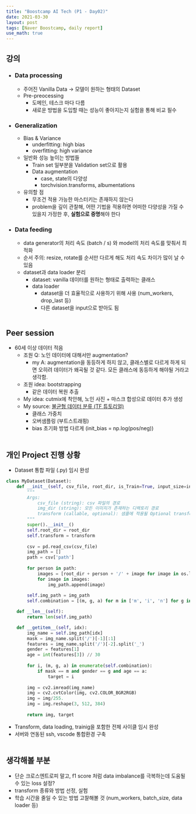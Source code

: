 ```yaml
---
title: "Boostcamp AI Tech (P1 - Day02)"
date: 2021-03-30
layout: post
tags: [Naver Boostcamp, daily report]
use_math: true
---
```


## 강의
* ### Data processing
    * 주어진 Vanilla Data $\rightarrow$ 모델이 원하는 형태의 Dataset
    * Pre-preocessing
        * 도메인, 테스크 마다 다름
        * 새로운 방법을 도입할 때는 성능이 좋아지는지 실험을 통해 비교 필수
* ### Generalization
    * Bias & Variance
        * underfitting: high bias
        * overfitting: high variance
    * 일반화 성능 높이는 방법들
        * Train set 일부분을 Validation set으로 활용
        * Data augmentation
            * case, state의 다양성
            * torchvision.transforms, albumentations
    * 유의할 점
        * 무조건 적용 가능한 마스터키는 존재하지 않는다
        * problem을 깊이 관찰해, 어떤 기법을 적용하면 어떠한 다양성을 가질 수 있을지 가정한 후, **실험으로 증명**해야 한다
* ### Data feeding
    * data generator의 처리 속도 (batch / s) 와 model의 처리 속도를 맞춰서 최적화
    * 순서 주의: resize, rotate를 순서만 다르게 해도 처리 속도 차이가 많이 날 수 있음
    * dataset과 data loader 분리
        * dataset: vanilla 데이터를 원하는 형태로 출력하는 클래스
        * data loader
            * dataset을 더 효율적으로 사용하기 위해 사용 (num_workers, drop_last 등)
            * 다른 dataset을 input으로 받아도 됨
<br><br>

## Peer session
* 60세 이상 데이터 적음
    * 조원 Q: 노인 데이터에 대해서만 augmentation?
        * my A: augmentation을 동등하게 하지 않고, 클래스별로 다르게 하게 되면 오히려 데이터가 왜곡될 것 같다. 모든 클래스에 동등하게 해야될 거라고 생각함.
    * 조원 idea: bootstrapping
        * 같은 데이터 복원 추출
    * My idea: cutmix에 착안해, 노인 사진 + 마스크 합성으로 데이터 추가 생성
    * My source: [불균형 데이터 분류 (TF 튜토리얼)](https://www.tensorflow.org/tutorials/structured_data/imbalanced_data)
        * 클래스 가중치
        * 오버샘플링 (부트스트래핑)
        * bias 초기화 방법 다르게 (init_bias = np.log(pos/neg))
<br><br>

## 개인 Project 진행 상황
* Dataset 통합 파일 (.py) 임시 완성
```python
class MyDataset(Dataset):
    def __init__(self, csv_file, root_dir, is_Train=True, input_size=input_size, transform=None):
        """
        Args:
            csv_file (string): csv 파일의 경로
            img_dir (string): 모든 이미지가 존재하는 디렉토리 경로
            transform (callable, optional): 샘플에 적용될 Optional transform
        """
        super().__init__()
        self.root_dir = root_dir
        self.transform = transform
        
        csv = pd.read_csv(csv_file)
        img_path = []
        path = csv['path']
        
        for person in path:
            images = [root_dir + person + '/' + image for image in os.listdir(root_dir + person) if not image[:1] == '.']
            for image in images:
                img_path.append(image)
        
        self.img_path = img_path
        self.combination = [(m, g, a) for m in ['m', 'i', 'n'] for g in ['male', 'female'] for a in [0, 1, 2]]

    def __len__(self):
        return len(self.img_path)

    def __getitem__(self, idx):
        img_name = self.img_path[idx]
        mask = img_name.split('/')[-1][:1]
        features = img_name.split('/')[-2].split('_')
        gender = features[1]
        age = int(features[3]) // 30
        
        for i, (m, g, a) in enumerate(self.combination):
            if mask == m and gender == g and age == a:
                target = i
        
        img = cv2.imread(img_name)
        img = cv2.cvtColor(img, cv2.COLOR_BGR2RGB)
        img = img/255.
        img = img.reshape(3, 512, 384)
        
        return img, target
```
* Transform, data loading, trainig을 포함한 전체 사이클 임시 완성
* 서버와 연동된 ssh, vscode 통합환경 구축
<br><br>

## 생각해볼 부분
* 단순 크로스엔트로피 말고, f1 score 처럼 data imbalance를 극복하는데 도움될 수 있는 loss 설정?
* transform 종류와 방법 선정, 실험
* 학습 시간을 줄일 수 있는 방법 고찰해볼 것 (num_workers, batch_size, data loader 등)
<br><br>